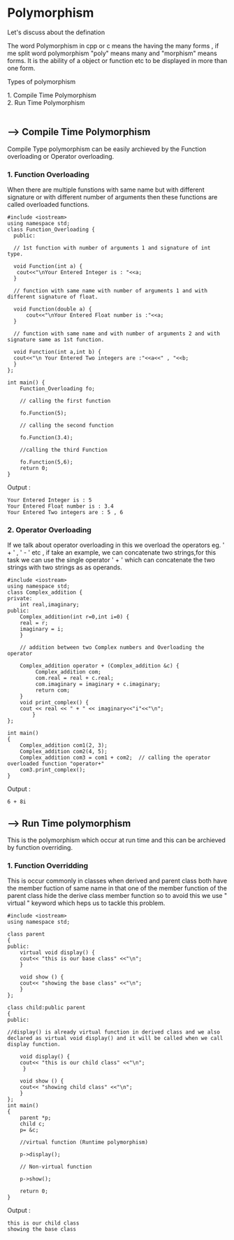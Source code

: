 # Polymorphism
<p> Let's discuss about the defination </p>
<p> The word Polymorphism in cpp or c means the having the many forms , if me split word polymorphism "poly" means many and "morphism" means forms. It is the ability of a object or function etc to be displayed in more than one form.

<p> Types of polymorphism </p>
1. Compile Time Polymorphism <br>
2. Run Time Polymorphism <br><br>

## --> Compile Time Polymorphism
<p> Compile Type polymorphism can be easily archieved by the Function overloading or Operator overloading.</p>

### 1. Function Overloading
<p>When there are multiple funstions with same name but with different signature or with different number of arguments then these functions are called overloaded functions.</p>

```
#include <iostream>
using namespace std;
class Function_Overloading {
  public:
  
  // 1st function with number of arguments 1 and signature of int type.
  
  void Function(int a) {   
   cout<<"\nYour Entered Integer is : "<<a;
  }
  
  // function with same name with number of arguments 1 and with different signature of float.
  
  void Function(double a) { 
      cout<<"\nYour Entered Float number is :"<<a;
  }
  
  // function with same name and with number of arguments 2 and with signature same as 1st function.
  
  void Function(int a,int b) { 
  cout<<"\n Your Entered Two integers are :"<<a<<" , "<<b;
  }
};
    
int main() {
	Function_Overloading fo;
	
	// calling the first function
	
	fo.Function(5);
	
	// calling the second function
	
	fo.Function(3.4);
	
	//calling the third Function
	
	fo.Function(5,6);
	return 0;
}
```
Output :
```
Your Entered Integer is : 5
Your Entered Float number is : 3.4
Your Entered Two integers are : 5 , 6
```

### 2. Operator Overloading
<p> If we talk about operator overloading in this we overload the operators eg. ' + ' , ' - ' etc , if take an example, we can concatenate two strings,for this task we can use the single operator ' + ' which can concatenate the two strings with two strings as as operands.</p>

```
#include <iostream>
using namespace std;
class Complex_addition {
private:
    int real,imaginary;
public:
    Complex_addition(int r=0,int i=0) {  
    real = r;   
    imaginary = i;
    }
    
    // addition between two Complex numbers and Overloading the operator
    
    Complex_addition operator + (Complex_addition &c) {
         Complex_addition com;
         com.real = real + c.real;
         com.imaginary = imaginary + c.imaginary;
         return com;
    }
    void print_complex() { 
    cout << real << " + " << imaginary<<"i"<<"\n"; 
        }
};
   
int main()
{
    Complex_addition com1(2, 3);
    Complex_addition com2(4, 5);
    Complex_addition com3 = com1 + com2;  // calling the operator overloaded function "operator+"
    com3.print_complex();
}
```
Output :
```
6 + 8i

```

## --> Run Time polymorphism
<p>This is the polymorphism which occur at run time and this can be archieved by function overriding.     </p>

### 1. Function Overridding
<p>This is occur commonly in classes when derived and parent class both have the member fuction of same name in that one of the member function of the parent class hide the derive class member function so to avoid this we use " virtual " keyword which heps us to tackle this problem.</p>

```
#include <iostream>
using namespace std;

class parent
{
public:
    virtual void display() {
    cout<< "this is our base class" <<"\n"; 
    }
   
    void show () {
    cout<< "showing the base class" <<"\n"; 
    }
};
   
class child:public parent
{
public:

//display() is already virtual function in derived class and we also declared as virtual void display() and it will be called when we call display function.
    
    void display() { 
    cout<< "this is our child class" <<"\n"; 
     }
   
    void show () {
    cout<< "showing child class" <<"\n"; 
    }
};
int main() 
{
    parent *p;
    child c;
    p= &c;
       
    //virtual function (Runtime polymorphism)
    
    p->display(); 
       
    // Non-virtual function
    
    p->show(); 
  
    return 0;
} 
```
Output :
```
this is our child class
showing the base class
```
